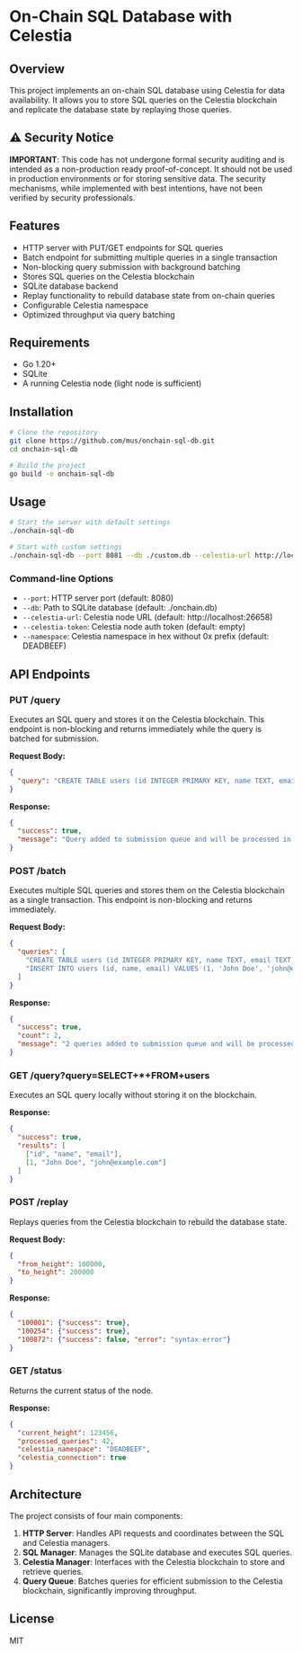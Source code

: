 # On-Chain SQL Database with Celestia

## Overview

This project implements an on-chain SQL database using Celestia for data availability. It allows you to store SQL queries on the Celestia blockchain and replicate the database state by replaying those queries.

## ⚠️ Security Notice

**IMPORTANT**: This code has not undergone formal security auditing and is intended as a non-production ready proof-of-concept. It should not be used in production environments or for storing sensitive data. The security mechanisms, while implemented with best intentions, have not been verified by security professionals.

## Features

- HTTP server with PUT/GET endpoints for SQL queries
- Batch endpoint for submitting multiple queries in a single transaction
- Non-blocking query submission with background batching
- Stores SQL queries on the Celestia blockchain
- SQLite database backend
- Replay functionality to rebuild database state from on-chain queries
- Configurable Celestia namespace
- Optimized throughput via query batching

## Requirements

- Go 1.20+
- SQLite
- A running Celestia node (light node is sufficient)

## Installation

```bash
# Clone the repository
git clone https://github.com/mus/onchain-sql-db.git
cd onchain-sql-db

# Build the project
go build -o onchain-sql-db
```

## Usage

```bash
# Start the server with default settings
./onchain-sql-db

# Start with custom settings
./onchain-sql-db --port 8081 --db ./custom.db --celestia-url http://localhost:26658 --celestia-token your_auth_token --namespace DEADBEEF
```

### Command-line Options

- `--port`: HTTP server port (default: 8080)
- `--db`: Path to SQLite database (default: ./onchain.db)
- `--celestia-url`: Celestia node URL (default: http://localhost:26658)
- `--celestia-token`: Celestia node auth token (default: empty)
- `--namespace`: Celestia namespace in hex without 0x prefix (default: DEADBEEF)

## API Endpoints

### PUT /query

Executes an SQL query and stores it on the Celestia blockchain. This endpoint is non-blocking and returns immediately while the query is batched for submission.

**Request Body:**
```json
{
  "query": "CREATE TABLE users (id INTEGER PRIMARY KEY, name TEXT, email TEXT)"
}
```

**Response:**
```json
{
  "success": true,
  "message": "Query added to submission queue and will be processed in batches"
}
```

### POST /batch

Executes multiple SQL queries and stores them on the Celestia blockchain as a single transaction. This endpoint is non-blocking and returns immediately.

**Request Body:**
```json
{
  "queries": [
    "CREATE TABLE users (id INTEGER PRIMARY KEY, name TEXT, email TEXT)",
    "INSERT INTO users (id, name, email) VALUES (1, 'John Doe', 'john@example.com')"
  ]
}
```

**Response:**
```json
{
  "success": true,
  "count": 2,
  "message": "2 queries added to submission queue and will be processed in batches"
}
```

### GET /query?query=SELECT+*+FROM+users

Executes an SQL query locally without storing it on the blockchain.

**Response:**
```json
{
  "success": true,
  "results": [
    ["id", "name", "email"],
    [1, "John Doe", "john@example.com"]
  ]
}
```

### POST /replay

Replays queries from the Celestia blockchain to rebuild the database state.

**Request Body:**
```json
{
  "from_height": 100000,
  "to_height": 200000
}
```

**Response:**
```json
{
  "100001": {"success": true},
  "100254": {"success": true},
  "100872": {"success": false, "error": "syntax error"}
}
```

### GET /status

Returns the current status of the node.

**Response:**
```json
{
  "current_height": 123456,
  "processed_queries": 42,
  "celestia_namespace": "DEADBEEF",
  "celestia_connection": true
}
```

## Architecture

The project consists of four main components:

1. **HTTP Server**: Handles API requests and coordinates between the SQL and Celestia managers.
2. **SQL Manager**: Manages the SQLite database and executes SQL queries.
3. **Celestia Manager**: Interfaces with the Celestia blockchain to store and retrieve queries.
4. **Query Queue**: Batches queries for efficient submission to the Celestia blockchain, significantly improving throughput.



## License

MIT
